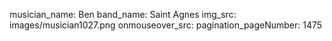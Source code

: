 musician_name: Ben
band_name: Saint Agnes
img_src: images/musician1027.png
onmouseover_src: 
pagination_pageNumber: 1475